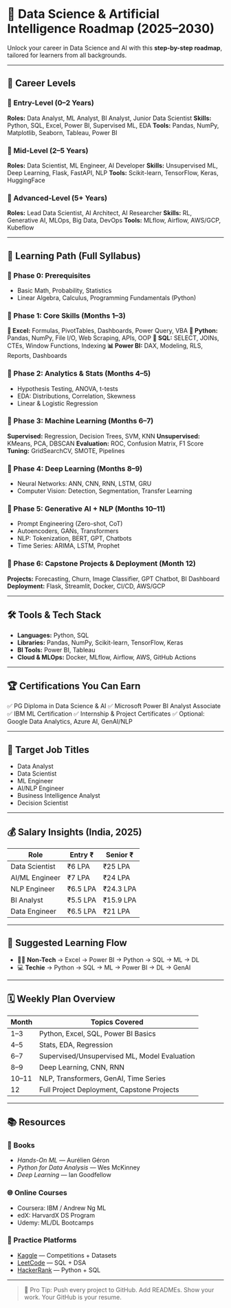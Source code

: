 # 🚀 Data Science & Artificial Intelligence Roadmap (2025–2030)

Unlock your career in Data Science and AI with this **step-by-step roadmap**, tailored for learners from all backgrounds.

---

## 🎯 Career Levels

### 👶 Entry-Level (0–2 Years)

**Roles:** Data Analyst, ML Analyst, BI Analyst, Junior Data Scientist
**Skills:** Python, SQL, Excel, Power BI, Supervised ML, EDA
**Tools:** Pandas, NumPy, Matplotlib, Seaborn, Tableau, Power BI

### 🧠 Mid-Level (2–5 Years)

**Roles:** Data Scientist, ML Engineer, AI Developer
**Skills:** Unsupervised ML, Deep Learning, Flask, FastAPI, NLP
**Tools:** Scikit-learn, TensorFlow, Keras, HuggingFace

### 🧠 Advanced-Level (5+ Years)

**Roles:** Lead Data Scientist, AI Architect, AI Researcher
**Skills:** RL, Generative AI, MLOps, Big Data, DevOps
**Tools:** MLflow, Airflow, AWS/GCP, Kubeflow

---

## 🧭 Learning Path (Full Syllabus)

### 📌 Phase 0: Prerequisites

* Basic Math, Probability, Statistics
* Linear Algebra, Calculus, Programming Fundamentals (Python)

### 📌 Phase 1: Core Skills (Months 1–3)

**🧩 Excel:** Formulas, PivotTables, Dashboards, Power Query, VBA
**🐍 Python:** Pandas, NumPy, File I/O, Web Scraping, APIs, OOP
**🧮 SQL:** SELECT, JOINs, CTEs, Window Functions, Indexing
**📊 Power BI:** DAX, Modeling, RLS, Reports, Dashboards

### 📌 Phase 2: Analytics & Stats (Months 4–5)

* Hypothesis Testing, ANOVA, t-tests
* EDA: Distributions, Correlation, Skewness
* Linear & Logistic Regression

### 📌 Phase 3: Machine Learning (Months 6–7)

**Supervised:** Regression, Decision Trees, SVM, KNN
**Unsupervised:** KMeans, PCA, DBSCAN
**Evaluation:** ROC, Confusion Matrix, F1 Score
**Tuning:** GridSearchCV, SMOTE, Pipelines

### 📌 Phase 4: Deep Learning (Months 8–9)

* Neural Networks: ANN, CNN, RNN, LSTM, GRU
* Computer Vision: Detection, Segmentation, Transfer Learning

### 📌 Phase 5: Generative AI + NLP (Months 10–11)

* Prompt Engineering (Zero-shot, CoT)
* Autoencoders, GANs, Transformers
* NLP: Tokenization, BERT, GPT, Chatbots
* Time Series: ARIMA, LSTM, Prophet

### 📌 Phase 6: Capstone Projects & Deployment (Month 12)

**Projects:** Forecasting, Churn, Image Classifier, GPT Chatbot, BI Dashboard
**Deployment:** Flask, Streamlit, Docker, CI/CD, AWS/GCP

---

## 🛠️ Tools & Tech Stack

* **Languages:** Python, SQL
* **Libraries:** Pandas, NumPy, Scikit-learn, TensorFlow, Keras
* **BI Tools:** Power BI, Tableau
* **Cloud & MLOps:** Docker, MLflow, Airflow, AWS, GitHub Actions

---

## 🏆 Certifications You Can Earn

✅ PG Diploma in Data Science & AI
✅ Microsoft Power BI Analyst Associate
✅ IBM ML Certification
✅ Internship & Project Certificates
✅ Optional: Google Data Analytics, Azure AI, GenAI/NLP

---

## 💼 Target Job Titles

* Data Analyst
* Data Scientist
* ML Engineer
* AI/NLP Engineer
* Business Intelligence Analyst
* Decision Scientist

---

## 💰 Salary Insights (India, 2025)

| Role           | Entry ₹  | Senior ₹  |
| -------------- | -------- | --------- |
| Data Scientist | ₹6 LPA   | ₹25 LPA   |
| AI/ML Engineer | ₹7 LPA   | ₹24 LPA   |
| NLP Engineer   | ₹6.5 LPA | ₹24.3 LPA |
| BI Analyst     | ₹5.5 LPA | ₹15.9 LPA |
| Data Engineer  | ₹6.5 LPA | ₹21 LPA   |

---

## 🔁 Suggested Learning Flow

* 🧑‍💻 **Non-Tech** → Excel → Power BI → Python → SQL → ML → DL
* 💻 **Techie** → Python → SQL → ML → Power BI → DL → GenAI

---

## 🗓️ Weekly Plan Overview

| Month | Topics Covered                               |
| ----- | -------------------------------------------- |
| 1–3   | Python, Excel, SQL, Power BI Basics          |
| 4–5   | Stats, EDA, Regression                       |
| 6–7   | Supervised/Unsupervised ML, Model Evaluation |
| 8–9   | Deep Learning, CNN, RNN                      |
| 10–11 | NLP, Transformers, GenAI, Time Series        |
| 12    | Full Project Deployment, Capstone Projects   |

---

## 📚 Resources

### 📘 Books

* *Hands-On ML* — Aurélien Géron
* *Python for Data Analysis* — Wes McKinney
* *Deep Learning* — Ian Goodfellow

### 🌐 Online Courses

* Coursera: IBM / Andrew Ng ML
* edX: HarvardX DS Program
* Udemy: ML/DL Bootcamps

### 🧪 Practice Platforms

* [Kaggle](https://kaggle.com) — Competitions + Datasets
* [LeetCode](https://leetcode.com) — SQL + DSA
* [HackerRank](https://hackerrank.com) — Python + SQL

---

> 📢 Pro Tip: Push every project to GitHub. Add READMEs. Show your work. Your GitHub is your resume.